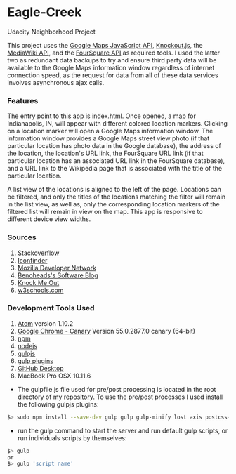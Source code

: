 # Eagle-Creek
Udacity Neighborhood Project

This project uses the [Google Maps JavaScript API](https://developers.google.com/maps/documentation/javascript/ "https://developers.google.com/maps/documentation/javascript/"), [Knockout.js](http://knockoutjs.com/ "http://knockoutjs.com/"), the [MediaWiki API](https://www.mediawiki.org/wiki/API:Main_page "https://www.mediawiki.org/wiki/API:Main_page"), and the [FourSquare API](https://developer.foursquare.com/ "https://developer.foursquare.com/")  as required tools. I used the latter two as redundant data backups to try and ensure third party data will be available to the Google Maps information window regardless of internet connection speed, as the request for data from all of these data services involves asynchronous ajax calls.

### Features
The entry point to this app is index.html. Once opened, a map for Indianapolis, IN, will appear with different colored location markers. Clicking on a location marker will open a Google Maps information window. The information window provides a Google Maps street view photo (if that particular location has photo data in the Google database), the address of the location, the location's URL link, the FourSquare URL link (if that particular location has an associated URL link in the FourSquare database), and a URL link to the Wikipedia page that is associated with the title of the particular location.

A list view of the locations is aligned to the left of the page. Locations can be filtered, and only the titles of the locations matching the filter will remain in the list view, as well as, only the corresponding location markers of the filtered list will remain in view on the map. This app is responsive to different device view widths.

### Sources
1. [Stackoverflow](https://stackoverflow.com/questions/37375015/how-to-access-an-object-in-a-wikipedia-api-if-the-other-objects-names-keys-keep "https://stackoverflow.com/questions/37375015/how-to-access-an-object-in-a-wikipedia-api-if-the-other-objects-names-keys-keep")
2. [Iconfinder](https://www.iconfinder.com/icons/134216/hamburger_lines_menu_icon "https://www.iconfinder.com/icons/134216/hamburger_lines_menu_icon")
3. [Mozilla Developer Network](https://developer.mozilla.org/en-US/ "https://developer.mozilla.org/en-US/")
4. [Benoheads's Software Blog](https://benohead.com/javascript-variables-asynchronous-callback-functions/ "https://benohead.com/javascript-variables-asynchronous-callback-functions/")
5. [Knock Me Out](http://www.knockmeout.net/2011/04/utility-functions-in-knockoutjs.html "http://www.knockmeout.net/2011/04/utility-functions-in-knockoutjs.html")
6. [w3schools.com](http://www.w3schools.com/jsref/prop_element_classlist.asp "http://www.w3schools.com/jsref/prop_element_classlist.asp")

### Development Tools Used
1. [Atom](https://atom.io/ "https://atom.io/") version 1.10.2
2. [Google Chrome - Canary](https://www.google.com/chrome/browser/canary.html "https://www.google.com/chrome/browser/canary.html") Version 55.0.2877.0 canary (64-bit)
3. [npm](https://www.npmjs.com/ "https://www.npmjs.com/")
4. [nodejs](https://nodejs.org/en/ "https://nodejs.org/en/")
5. [gulpjs](http://gulpjs.com/ "http://gulpjs.com/")
6. [gulp plugins](http://gulpjs.com/plugins/ "http://gulpjs.com/plugins/")
7. [GitHub Desktop](https://desktop.github.com/ "https://desktop.github.com/")
8. MacBook Pro OSX 10.11.6

  * The gulpfile.js file used for pre/post processing is located in the root directory of my [repository](https://github.com/mindgriot/phil-website-optimization "https://github.com/mindgriot/phil-website-optimization"). To use the pre/post processes I used install the following gulpjs plugins:

  ```bash
  $> sudo npm install --save-dev gulp gulp gulp-minify lost axis postcss-cssnext gulp-cssnano gulp-plumber gulp-concat browser-sync autoprefixer gulp-sourcemaps gulp-responsive gulp-stylus poststylus rupture gulp-load-plugins gulp-rename gulp-imagemin critical
  ```
  * run the gulp command to start the server and run default gulp scripts, or run individuals scripts by themselves:

  ```bash
  $> gulp
  or
  $> gulp 'script name'
  ```
